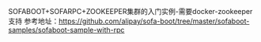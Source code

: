 SOFABOOT+SOFARPC+ZOOKEEPER集群的入门实例-需要docker-zookeeper支持
参考地址：https://github.com/alipay/sofa-boot/tree/master/sofaboot-samples/sofaboot-sample-with-rpc
